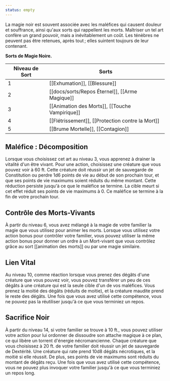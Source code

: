 ```yaml
---
status: empty
---
```

La magie noir est souvent associée avec les maléfices qui causent douleur et souffrance, ainsi qu'aux sorts qui rappellent les morts. Maîtriser un tel art confère un grand pouvoir, mais a inévitablement un coût. Les ténèbres ne peuvent pas être retenues, après tout ; elles suintent toujours de leur contenant.

**Sorts de Magie Noire.**

| Niveau de Sort | Sorts                                            |
| -------------- | ------------------------------------------------ |
| 1              | [[Exhumation]], [[Blessure]]                     |
| 2              | [[docs/sorts/Repos Éternel]], [[Arme Magique]]     |
| 3              | [[Animation des Morts]], [[Touche Vampirique]]   |
| 4              | [[Flétrissement]], [[Protection contre la Mort]] |
| 5              | [[Brume Mortelle]], [[Contagion]]                |

## Maléfice : Décomposition

Lorsque vous choisissez cet art au niveau 3, vous apprenez à drainer la vitalité d'un être vivant. Pour une action, choisissez une créature que vous pouvez voir à 60 ft. Cette créature doit réussir un jet de sauvegarde de Constitution ou perdre 1d6 points de vie au début de son prochain tour, et que ses points de vie maximums soient réduits du même montant. Cette réduction persiste jusqu'à ce que le maléfice se termine. La cible meurt si cet effet réduit ses points de vie maximums à 0. Ce maléfice se termine à la fin de votre prochain tour.

## Contrôle des Morts-Vivants

À partir du niveau 6, vous avez mélangé à la magie de votre familier la magie que vous utilisez pour animer les morts. Lorsque vous utilisez votre action bonus pour contrôler votre familier, vous pouvez utiliser la même action bonus pour donner un ordre à un Mort-vivant que vous contrôlez grâce au sort [[animation des morts]] ou par une magie similaire.

## Lien Vital

Au niveau 10, comme réaction lorsque vous prenez des dégâts d'une créature que vous pouvez voir, vous pouvez transférer un peu de ces dégâts à une créature qui est la seule cible d'un de vos maléfices. Vous prenez la moitié des dégâts (réduits de moitie), et la créature maudite prend le reste des dégâts. Une fois que vous avez utilisé cette compétence, vous ne pouvez pas la réutiliser jusqu'à ce que vous terminiez un repos.

## Sacrifice Noir

À partir du niveau 14, si votre familier se trouve à 10 ft., vous pouvez utiliser votre action pour lui ordonner de dissoudre son attache magique à ce plan, ce qui libère un torrent d'énergie nécromancienne. Chaque créature que vous choisissez à 20 ft. de votre familier doit réussir un jet de sauvegarde de Dextérité. Une créature qui rate prend 10d8 dégâts nécrotiques, et la moitié si elle réussit. De plus, ses points de vie maximums sont réduits du montant de dégâts reçu. Une fois que vous avez utilisé cette compétence, vous ne pouvez plus invoquer votre familier jusqu'à ce que vous terminiez un repos long.
